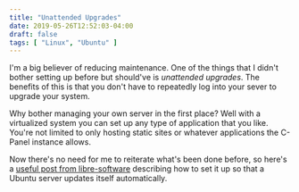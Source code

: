 ```yaml
---
title: "Unattended Upgrades"
date: 2019-05-26T12:52:03-04:00
draft: false
tags: [ "Linux", "Ubuntu" ]
---
```


I'm a big believer of reducing maintenance. One of the things that I didn't bother setting up before but should've is *unattended upgrades*. The benefits of this is that you don't have to repeatedly log into your sever to upgrade your system.

Why bother managing your own server in the first place? Well with a virtualized system you can set up any type of application that you like. You're not limited to only hosting static sites or whatever applications the C-Panel instance allows.

Now there's no need for me to reiterate what's been done before, so here's a [useful post from libre-software](https://libre-software.net/ubuntu-automatic-updates/) describing how to set it up so that a Ubuntu server updates itself automatically.
